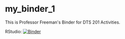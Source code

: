 # my_binder_1
This is Professor Freeman's Binder for DTS 201 Activities.

RStudio: [![Binder](http://mybinder.org/badge_logo.svg)](https://mybinder.org/v2/gh/afreeman13/my_binder_1.git/main?urlpath=rstudio)

